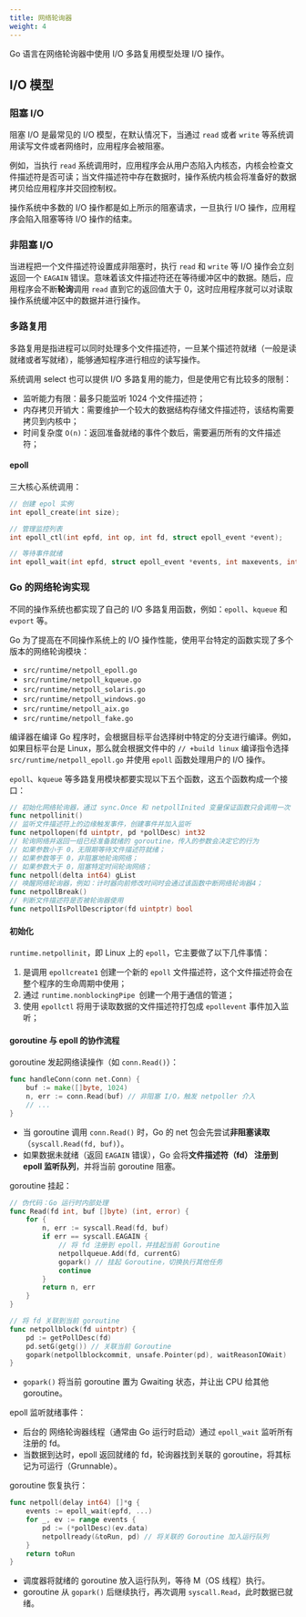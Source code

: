 ```yaml
---
title: 网络轮询器
weight: 4
---
```


Go 语言在网络轮询器中使用 I/O 多路复用模型处理 I/O 操作。

## I/O 模型

### 阻塞 I/O

阻塞 I/O 是最常见的 I/O 模型，在默认情况下，当通过 `read` 或者 `write` 等系统调用读写文件或者网络时，应用程序会被阻塞。

例如，当执行 `read` 系统调用时，应用程序会从用户态陷入内核态，内核会检查文件描述符是否可读；当文件描述符中存在数据时，操作系统内核会将准备好的数据拷贝给应用程序并交回控制权。

操作系统中多数的 I/O 操作都是如上所示的阻塞请求，一旦执行 I/O 操作，应用程序会陷入阻塞等待 I/O 操作的结束。

### 非阻塞 I/O

当进程把一个文件描述符设置成非阻塞时，执行 `read` 和 `write` 等 I/O 操作会立刻返回一个 `EAGAIN` 错误。意味着该文件描述符还在等待缓冲区中的数据。随后，应用程序会不断**轮询**调用 `read` 直到它的返回值大于 0，这时应用程序就可以对读取操作系统缓冲区中的数据并进行操作。

### 多路复用

多路复用是指进程可以同时处理多个文件描述符，一旦某个描述符就绪（一般是读就绪或者写就绪），能够通知程序进行相应的读写操作。

系统调用 select 也可以提供 I/O 多路复用的能力，但是使用它有比较多的限制：

- 监听能力有限：最多只能监听 1024 个文件描述符；
- 内存拷贝开销大：需要维护一个较大的数据结构存储文件描述符，该结构需要拷贝到内核中；
- 时间复杂度 `O(n)`：返回准备就绪的事件个数后，需要遍历所有的文件描述符；

#### epoll

三大核心系统调用：

```c
// 创建 epol 实例
int epoll_create(int size); 

// 管理监控列表
int epoll_ctl(int epfd, int op, int fd, struct epoll_event *event);

// 等待事件就绪
int epoll_wait(int epfd, struct epoll_event *events, int maxevents, int timeout);
```

### Go 的网络轮询实现

不同的操作系统也都实现了自己的 I/O 多路复用函数，例如：`epoll`、`kqueue` 和 `evport` 等。

Go 为了提高在不同操作系统上的 I/O 操作性能，使用平台特定的函数实现了多个版本的网络轮询模块：

- `src/runtime/netpoll_epoll.go`
- `src/runtime/netpoll_kqueue.go`
- `src/runtime/netpoll_solaris.go`
- `src/runtime/netpoll_windows.go`
- `src/runtime/netpoll_aix.go`
- `src/runtime/netpoll_fake.go`

编译器在编译 Go 程序时，会根据目标平台选择树中特定的分支进行编译。例如，如果目标平台是 Linux，那么就会根据文件中的 `// +build linux` 编译指令选择 `src/runtime/netpoll_epoll.go` 并使用 `epoll` 函数处理用户的 I/O 操作。

`epoll`、`kqueue` 等多路复用模块都要实现以下五个函数，这五个函数构成一个接口：

```go
// 初始化网络轮询器，通过 sync.Once 和 netpollInited 变量保证函数只会调用一次
func netpollinit() 
// 监听文件描述符上的边缘触发事件，创建事件并加入监听
func netpollopen(fd uintptr, pd *pollDesc) int32
// 轮询网络并返回一组已经准备就绪的 goroutine，传入的参数会决定它的行为
// 如果参数小于 0，无限期等待文件描述符就绪；
// 如果参数等于 0，非阻塞地轮询网络；
// 如果参数大于 0，阻塞特定时间轮询网络；
func netpoll(delta int64) gList
// 唤醒网络轮询器，例如：计时器向前修改时间时会通过该函数中断网络轮询器4；
func netpollBreak()
// 判断文件描述符是否被轮询器使用
func netpollIsPollDescriptor(fd uintptr) bool
```

#### 初始化

`runtime.netpollinit`，即 Linux 上的 `epoll`，它主要做了以下几件事情：

1. 是调用 `epollcreate1` 创建一个新的 `epoll` 文件描述符，这个文件描述符会在整个程序的生命周期中使用；
2. 通过 `runtime.nonblockingPipe `创建一个用于通信的管道；
3. 使用 `epollctl` 将用于读取数据的文件描述符打包成 `epollevent` 事件加入监听；

#### goroutine 与 epoll 的协作流程

goroutine 发起网络读操作（如 `conn.Read()`）：

```go
func handleConn(conn net.Conn) {
    buf := make([]byte, 1024)
    n, err := conn.Read(buf) // 非阻塞 I/O，触发 netpoller 介入
    // ...
}
```

- 当 goroutine 调用 `conn.Read()` 时，Go 的 net 包会先尝试**非阻塞读取**（`syscall.Read(fd, buf)`）。
- 如果数据未就绪（返回 `EAGAIN` 错误），Go 会将**文件描述符（fd） 注册到 epoll 监听队列**，并将当前 goroutine 阻塞。

goroutine 挂起：

```go
// 伪代码：Go 运行时内部处理
func Read(fd int, buf []byte) (int, error) {
    for {
        n, err := syscall.Read(fd, buf)
        if err == syscall.EAGAIN {
            // 将 fd 注册到 epoll，并挂起当前 Goroutine
            netpollqueue.Add(fd, currentG)
            gopark() // 挂起 Goroutine，切换执行其他任务
            continue
        }
        return n, err
    }
}

// 将 fd 关联到当前 goroutine
func netpollblock(fd uintptr) {
    pd := getPollDesc(fd)
    pd.setG(getg()) // 关联当前 Goroutine
    gopark(netpollblockcommit, unsafe.Pointer(pd), waitReasonIOWait)
}
```

- `gopark()` 将当前 goroutine 置为 Gwaiting 状态，并让出 CPU 给其他 goroutine。

epoll 监听就绪事件：

- 后台的 网络轮询器线程（通常由 Go 运行时启动）通过 `epoll_wait` 监听所有注册的 fd。
- 当数据到达时，epoll 返回就绪的 fd，轮询器找到关联的 goroutine，将其标记为可运行（Grunnable）。

goroutine 恢复执行：

```go
func netpoll(delay int64) []*g {
    events := epoll_wait(epfd, ...)
    for _, ev := range events {
        pd := (*pollDesc)(ev.data)
        netpollready(&toRun, pd) // 将关联的 Goroutine 加入运行队列
    }
    return toRun
}
```

- 调度器将就绪的 goroutine 放入运行队列，等待 M（OS 线程）执行。
- goroutine 从 `gopark()` 后继续执行，再次调用 `syscall.Read`，此时数据已就绪。